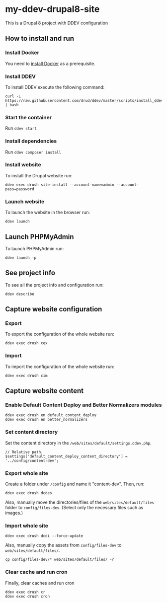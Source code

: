 # my-ddev-drupal8-site

This is a Drupal 8 project with DDEV configuration

## How to install and run
### Install Docker
You need to [install Docker](https://docs.docker.com/engine/install/) as a prerequisite.

### Install DDEV
To install DDEV execute the following command:
```
curl -L https://raw.githubusercontent.com/drud/ddev/master/scripts/install_ddev.sh | bash
```

### Start the container
Run `ddev start`

### Install dependencies
Run `ddev composer install`

### Install website
To install the Drupal website run:
```
ddev exec drush site-install --account-name=admin --account-pass=password
```

### Launch website
To launch the website in the browser run:
```
ddev launch
```

## Launch PHPMyAdmin
To launch PHPMyAdmin run:
```
ddev launch -p
```

## See project info
To see all the project info and configuration run:
```
ddev describe
```

## Capture website configuration
### Export
To export the configuration of the whole website run:
```
ddev exec drush cex
```
### Import
To import the configuration of the whole website run:
```
ddev exec drush cim
```

## Capture website content
### Enable Default Content Deploy and Better Normalizers modules
```
ddev exec drush en default_content_deploy
ddev exec drush en better_normalizers
```
### Set content directory
Set the content directory in the `/web/sites/default/settings.ddev.php`.
```
// Relative path.
$settings['default_content_deploy_content_directory'] = '../config/content-dev';
```
### Export whole site
Create a folder under `/config` and name it "content-dev". Then, run:
```
ddev exec drush dcdes
```
Also, manually move the directories/files of the `web/sites/default/files` folder to `config/files-dev`.
(Select only the necessary files such as images.)

### Import whole site
```
ddev exec drush dcdi --force-update
```
Also, manually copy the assets from `config/files-dev` to `web/sites/default/files/`.
```
cp config/files-dev/* web/sites/default/files/ -r
```
### Clear cache and run cron
Finally, clear caches and run cron
```
ddev exec drush cr
ddev exec drush cron
```
